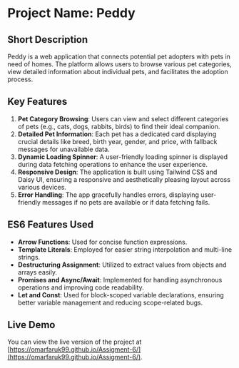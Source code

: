 # Project Name: Peddy

## Short Description

Peddy is a web application that connects potential pet adopters with pets in need of homes. The platform allows users to browse various pet categories, view detailed information about individual pets, and facilitates the adoption process.

## Key Features

1. **Pet Category Browsing**: Users can view and select different categories of pets (e.g., cats, dogs, rabbits, birds) to find their ideal companion.
2. **Detailed Pet Information**: Each pet has a dedicated card displaying crucial details like breed, birth year, gender, and price, with fallback messages for unavailable data.
3. **Dynamic Loading Spinner**: A user-friendly loading spinner is displayed during data fetching operations to enhance the user experience.
4. **Responsive Design**: The application is built using Tailwind CSS and Daisy UI, ensuring a responsive and aesthetically pleasing layout across various devices.
5. **Error Handling**: The app gracefully handles errors, displaying user-friendly messages if no pets are available or if data fetching fails.

## ES6 Features Used

- **Arrow Functions**: Used for concise function expressions.
- **Template Literals**: Employed for easier string interpolation and multi-line strings.
- **Destructuring Assignment**: Utilized to extract values from objects and arrays easily.
- **Promises and Async/Await**: Implemented for handling asynchronous operations and improving code readability.
- **Let and Const**: Used for block-scoped variable declarations, ensuring better variable management and reducing scope-related bugs.

## Live Demo

You can view the live version of the project at [https://omarfaruk99.github.io/Assigment-6/](https://omarfaruk99.github.io/Assigment-6/).
